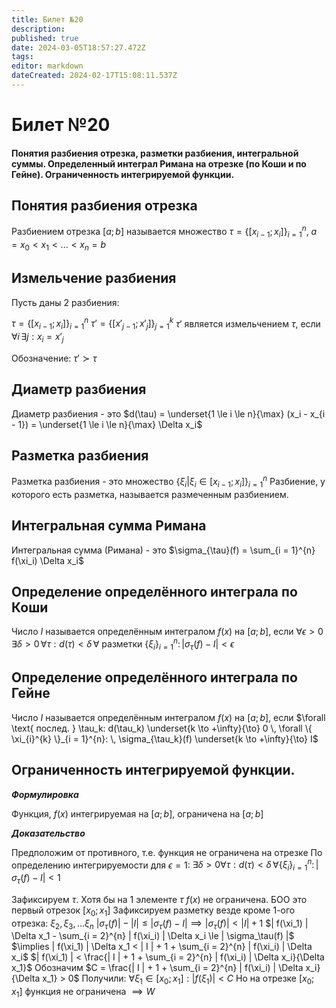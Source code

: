 ```yaml
---
title: Билет №20
description: 
published: true
date: 2024-03-05T18:57:27.472Z
tags: 
editor: markdown
dateCreated: 2024-02-17T15:08:11.537Z
---
```


# Билет №20
#### Понятия разбиения отрезка, разметки разбиения, интегральной суммы. Определенный интеграл Римана на отрезке (по Коши и по Гейне). Ограниченность интегрируемой функции.

## Понятия разбиения отрезка

Разбиением отрезка $[a; b]$ называется множество
$\tau = \{ [x_{i - 1}; x_i] \}_{i = 1}^{n}$,
$a = x_0 < x_1 < ... < x_n = b$


## Измельчение разбиения

Пусть даны 2 разбиения:

$\tau = \{ [x_{i - 1}; x_i] \}_{i = 1}^{n}$
$\tau' = \{ [x'_{j - 1}; x'_j] \}_{j = 1}^{k}$
$\tau'$ является измельчением $\tau$, если
$\forall i \, \exists j: x_i = x'_j$

Обозначение: $\tau' \succ \tau$

## Диаметр разбиения

Диаметр разбиения - это $d(\tau) = \underset{1 \le i \le n}{\max} (x_i - x_{i - 1}) = \underset{1 \le i \le n}{\max} \Delta x_i$

## Разметка разбиения

Разметка разбиения - это множество $\{ \xi_i | \xi_i \in [x_{i - 1}; x_i] \}_{i = 1}^{n}$
Разбиение, у которого есть разметка, называется размеченным разбиением.

## Интегральная сумма Римана

Интегральная сумма (Римана) - это $\sigma_{\tau}(f) = \sum_{i = 1}^{n} f(\xi_i) \Delta x_i$

## Определение определённого интеграла по Коши

Число $I$ называется определённым интегралом $f(x)$ на $[a; b]$, если
$\forall \epsilon > 0 \, \exists \delta > 0 \, \forall \tau: d(\tau) < \delta \, \forall$ разметки $\{ \xi_i \}_{i = 1}^{n}: \, | \sigma_\tau(f) - I | < \epsilon$

## Определение определённого интеграла по Гейне

Число $I$ называется определённым интегралом $f(x)$ на $[a; b]$, если
$\forall \text{ послед. } \tau_k: d(\tau_k) \underset{k \to +\infty}{\to} 0 \, \forall \{ \xi_{i}^{k} \}_{i = 1}^{n}: \, \sigma_{\tau_k}(f) \underset{k \to +\infty}{\to} I$

## Ограниченность интегрируемой функции.

***Формулировка***

Функция, $f(x)$ интегрируемая на $[a; b]$, ограничена на $[a; b]$

***Доказательство***

Предположим от противного, т.е. функция не ограничена на отрезке
По определению интегрируемости для $\epsilon = 1:$
$\exists \delta > 0 \forall \tau: d(\tau) < \delta \, \forall \{ \xi_i \}_{i = 1}^{n}: \, | \sigma_\tau(f) - I | < 1$

Зафиксируем $\tau$. Хотя бы на 1 элементе $\tau$ $f(x)$ не ограничена. БОО это первый отрезок $[x_0; x_1]$
Зафиксируем разметку везде кроме 1-ого отрезка: $\xi_2, \xi_3, ... \xi_n$
$| \sigma_\tau(f) | - | I | \le | \sigma_\tau(f) - I | \implies | \sigma_\tau(f) | < | I | + 1$
$| f(\xi_1) | \Delta x_1 - \sum_{i = 2}^{n} | f(\xi_i) | \Delta x_i \le | \sigma_\tau(f) |$
$\implies | f(\xi_1) | \Delta x_1 < | I | + 1 + \sum_{i = 2}^{n} | f(\xi_i) | \Delta x_i$
$| f(\xi_1) | < \frac{| I | + 1 + \sum_{i = 2}^{n} | f(\xi_i) | \Delta x_i}{\Delta x_1}$
Обозначим $C = \frac{| I | + 1 + \sum_{i = 2}^{n} | f(\xi_i) | \Delta x_i}{\Delta x_1} > 0$
Получили: $\forall \xi_1 \in [x_0; x_1]: | f(\xi_1) | < C$
Но на отрезке $[x_0; x_1]$ функция не ограничена $\implies W$